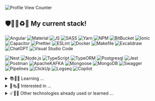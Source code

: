 ![Profile View Counter](https://komarev.com/ghpvc/?username=manubravo)
<!---
# Hi there 👋  I’m @manubravo and I love my profession
--->
## 🛡️🐦‍🔥♻️🐳 My current stack!
![Angular](https://img.shields.io/badge/angular%20-%23DD0031.svg?&style=for-the-badge&logo=angular&logoColor=white)
![Material](https://img.shields.io/badge/Material-007FFF?style=for-the-badge&logo=angular&logoColor=white)
![JS](https://img.shields.io/badge/JavaScript-F7DF1E.svg?style=for-the-badge&logo=JavaScript&logoColor=black)
![SASS](https://img.shields.io/badge/SASS-hotpink.svg?style=for-the-badge&logo=SASS&logoColor=white)
![Yarn](https://img.shields.io/badge/Yarn-2C8EBB.svg?style=for-the-badge&logo=Yarn&logoColor=white)
![NPM](https://img.shields.io/badge/NPM-%23CB3837.svg?style=for-the-badge&logo=npm&logoColor=white)
![BitBucket](https://img.shields.io/badge/bitbucket%20-%230047B3.svg?&style=for-the-badge&logo=bitbucket&logoColor=white)
![Ionic](https://img.shields.io/badge/Ionic-%233880FF.svg?style=for-the-badge&logo=Ionic&logoColor=white)
![Capacitor](https://img.shields.io/static/v1?style=for-the-badge&message=Capacitor&color=FFFFFF&logo=Capacitor&logoColor=119EFF&label=)
![Prettier](https://img.shields.io/badge/Prettier-F7B93E.svg?style=for-the-badge&logo=Prettier&logoColor=black)
![ESLint](https://img.shields.io/badge/ESLint-4B3263?style=for-the-badge&logo=eslint&logoColor=white)
![Docker](https://img.shields.io/badge/docker-%230db7ed.svg?style=for-the-badge&logo=docker&logoColor=white)
![Makefile](https://img.shields.io/badge/Makefile-FFFFFF.svg?style=for-the-badge&logo=AnkerMake&logoColor=orange)
![Excalidraw](https://img.shields.io/badge/Excalidraw-6965DB.svg?style=for-the-badge&logo=Excalidraw&logoColor=white)
![ChatGPT](https://img.shields.io/badge/chatGPT-74aa9c?style=for-the-badge&logo=openai&logoColor=white)
![Visual Studio Code](https://img.shields.io/badge/VS%20Code-0078d7.svg?style=for-the-badge&logo=CodersRank&logoColor=white)

![Nest](https://img.shields.io/badge/nestjs%20-%23E0234E.svg?&style=for-the-badge&logo=nestjs&logoColor=white)
![Node.js](https://img.shields.io/static/v1?style=for-the-badge&message=Node.js&color=339933&logo=Node.js&logoColor=FFFFFF&label=)
![TypeScript](https://img.shields.io/badge/typescript-%23007ACC.svg?style=for-the-badge&logo=typescript&logoColor=white)
![TypeORM](https://img.shields.io/badge/TypeORM-FDF8F6?style=for-the-badge&logo=scala&logoColor=BF4722)
![Postgresql](https://img.shields.io/badge/PostgreSQL-4169E1.svg?style=for-the-badge&logo=PostgreSQL&logoColor=white)
![Jest](https://img.shields.io/badge/-jest-%23C21325?style=for-the-badge&logo=jest&logoColor=white)
![Postman](https://img.shields.io/badge/Postman-FF6C37?style=for-the-badge&logo=postman&logoColor=white)
![ApacheKAFKA](https://img.shields.io/badge/Apache%20Kafka-231F20.svg?style=for-the-badge&logo=Apache-Kafka&logoColor=white)
![Mongoose](https://img.shields.io/badge/Mongoose-880000.svg?style=for-the-badge&logo=Mongoose&logoColor=white)
![MongoDB](https://img.shields.io/badge/MongoDB-white.svg?style=for-the-badge&logo=MongoDB&logoColor=47A248)
![Swagger](https://img.shields.io/badge/Swagger-85EA2D.svg?style=for-the-badge&logo=Swagger&logoColor=black)
![Pipelines](https://img.shields.io/badge/Pipelines-007FFF?style=for-the-badge&logo=Amazon-S3&logoColor=white)
![ClickUp](https://img.shields.io/badge/ClickUp-7B68EE.svg?style=for-the-badge&logo=ClickUp&logoColor=white)
![Logseq](https://img.shields.io/badge/Logseq-85C8C8.svg?style=for-the-badge&logo=Logseq&logoColor=black)
![Copilot](https://img.shields.io/badge/Copilot-FFFFFF.svg?style=for-the-badge&logo=GitHub-Copilot&logoColor=black)

<details>
  <summary>📚📖🤓 Learning ...</summary>
  <br>
  
  ![Kong](https://img.shields.io/badge/Kong-003459.svg?style=for-the-badge&logo=Kong&logoColor=white)
  ![Prometheus](https://img.shields.io/badge/Prometheus-E6522C.svg?style=for-the-badge&logo=Prometheus&logoColor=white)
  ![Grafana](https://img.shields.io/badge/Grafana-black.svg?style=for-the-badge&logo=Grafana&logoColor=orange)
  ![React](https://img.shields.io/badge/React-119EFF.svg?style=for-the-badge&logo=React&logoColor=white)
  ![React Native](https://img.shields.io/static/v1?style=for-the-badge&message=React%20Native&color=FFFFFF&logo=React&logoColor=119EFF&label=)
  ![PixiJS](https://img.shields.io/badge/PIXI.js-FF0066.svg?style=for-the-badge&logo=Picsart&logoColor=white)
  ![ThreeJS](https://img.shields.io/badge/Three.js-FFFFFF.svg?style=for-the-badge&logo=threedotjs&logoColor=black)

</details>

<details>
  <summary>📰🗞️🥸 Interested in ...</summary>
  <br>
  
  ![Docusaurus](https://img.shields.io/badge/Docusaurus-3ECC5F.svg?style=for-the-badge&logo=Docusaurus&logoColor=white)
  ![Figma](https://img.shields.io/badge/Figma-F24E1E.svg?style=for-the-badge&logo=Figma&logoColor=white)
  ![RxJS](https://img.shields.io/badge/rxjs-%23B7178C.svg?style=for-the-badge&logo=reactivex&logoColor=white)
  ![NextJS](https://img.shields.io/badge/Next.js-000000.svg?style=for-the-badge&logo=nextdotjs&logoColor=white)
  ![Electron](https://img.shields.io/badge/Electron-47848F.svg?style=for-the-badge&logo=Electron&logoColor=white)
  ![Blender](https://img.shields.io/badge/Blender-E87D0D.svg?style=for-the-badge&logo=Blender&logoColor=black)
  ![Unity](https://img.shields.io/badge/Unity-000000.svg?style=for-the-badge&logo=Unity&logoColor=white)
  ![ArgoCD](https://img.shields.io/badge/Argo%20CD-FFFFFF.svg?style=for-the-badge&logo=Argo&logoColor=orange)
  ![Kubernetes](https://img.shields.io/badge/Kubernetes-326CE5.svg?style=for-the-badge&logo=Kubernetes&logoColor=white)
  ![Reflex](https://img.shields.io/badge/Reflex-7B68EE.svg?style=for-the-badge&logo=Rust&logoColor=white)
  ![Swift](https://img.shields.io/badge/Swift-F05138.svg?style=for-the-badge&logo=Swift&logoColor=white)
  ![Python](https://img.shields.io/badge/Python-3776AB.svg?style=for-the-badge&logo=Python&logoColor=white)
  ![FastAPI](https://img.shields.io/badge/FastAPI-009688.svg?style=for-the-badge&logo=FastAPI&logoColor=white)
  ![Pypi](https://img.shields.io/badge/PyPI-3775A9.svg?style=for-the-badge&logo=PyPI&logoColor=white)
  ![LangChain](https://img.shields.io/badge/LangChain-1C3C3C.svg?style=for-the-badge&logo=LangChain&logoColor=white)
  ![Ollama](https://img.shields.io/badge/Ollama-white.svg?style=for-the-badge&logo=Ollama&logoColor=black)

</details>

<details>
  <summary>☄️📜🦖 Other technologies already used or learned ...</summary>
  <br>
  
  ![HTML5](https://img.shields.io/badge/html5-%23E34F26.svg?style=for-the-badge&logo=html5&logoColor=white)
  ![CSS3](https://img.shields.io/badge/css3-%231572B6.svg?style=for-the-badge&logo=css3&logoColor=white)
  ![Bootstrap](https://img.shields.io/badge/bootstrap%20-%23563D7C.svg?&style=for-the-badge&logo=bootstrap&logoColor=white)
  ![jQuery](https://img.shields.io/badge/jquery-%230769AD.svg?style=for-the-badge&logo=jquery&logoColor=white)
  ![PHP](https://img.shields.io/badge/PHP-777BB4.svg?style=for-the-badge&logo=PHP&logoColor=white)
  ![PHPMyAdmin](https://img.shields.io/badge/phpMyAdmin-white.svg?style=for-the-badge&logo=phpMyAdmin&logoColor=6C78AF)
  ![Laravel](https://img.shields.io/badge/Laravel-FF2D20.svg?style=for-the-badge&logo=Laravel&logoColor=white)
  ![Eloquent](https://img.shields.io/badge/Eloquent%20ORM-white.svg?style=for-the-badge&logo=Laravel&logoColor=FF2D20)
  ![Composer](https://img.shields.io/badge/Composer-885630.svg?style=for-the-badge&logo=Composer&logoColor=white)
  ![MailTrap](https://img.shields.io/badge/mailtrap-004788.svg?style=for-the-badge&logo=Gmail&logoColor=30B980)
  ![Linux Mint](https://img.shields.io/badge/Linux%20Mint-87CF3E?style=for-the-badge&logo=Linux%20Mint&logoColor=white)
  ![W11](https://img.shields.io/badge/Windows%2011-007FFF.svg?style=for-the-badge&logo=tmux&logoColor=white)
  ![MacOS](https://img.shields.io/badge/MacOS-000000.svg?style=for-the-badge&logo=Apple&logoColor=white)
  ![Apache](https://img.shields.io/badge/apache%20-%23D42029.svg?&style=for-the-badge&logo=apache&logoColor=white)
  ![Apache Cordova](https://img.shields.io/badge/Apache%20Cordova-E8E8E8.svg?style=for-the-badge&logo=Apache-Cordova&logoColor=black)
  ![Amazon Q](https://img.shields.io/badge/Amazon%20Q-9146FF.svg?style=for-the-badge&logo=Amazon-ECS&logoColor=white)

  ![Java](https://img.shields.io/badge/java-%23ED8B00.svg?style=for-the-badge&logo=CoffeeScript&logoColor=white)
  ![Spring](https://img.shields.io/badge/Spring%20Boot-F2F4F9?style=for-the-badge&logo=spring-boot)
  ![Lombok](https://img.shields.io/badge/LOMBOK-EE0000.svg?style=for-the-badge&logo=Flask&logoColor=white)
  ![OpenJDK](https://img.shields.io/badge/OpenJDK-FFFFFF.svg?style=for-the-badge&logo=OpenJDK&logoColor=black)
  ![JUnit5](https://img.shields.io/static/v1?style=for-the-badge&message=JUnit%205&color=3DDC84&logo=JUnit5&logoColor=FFFFFF&label=)
  ![Hibernate](https://img.shields.io/badge/Hibernate-59666C?style=for-the-badge&logo=Hibernate&logoColor=white)
  ![YAML](https://img.shields.io/badge/YAML-CB171E.svg?style=for-the-badge&logo=YAML&logoColor=white)
  ![Apache Tomcat](https://img.shields.io/badge/apache%20tomcat-%23F8DC75.svg?style=for-the-badge&logo=apache-tomcat&logoColor=black)
  ![Apache Maven](https://img.shields.io/badge/Apache%20Maven-C71A36?style=for-the-badge&logo=Apache%20Maven&logoColor=white)
  ![iOS](https://img.shields.io/badge/iOS-000000.svg?style=for-the-badge&logo=Apple&logoColor=white)
  ![Android](https://img.shields.io/badge/Android-25A162?style=for-the-badge&logo=android&logoColor=white)
  ![Debian](https://img.shields.io/badge/Debian-D70A53?style=for-the-badge&logo=debian&logoColor=white)
  ![Gradle](https://img.shields.io/badge/Gradle-02303A.svg?style=for-the-badge&logo=Gradle&logoColor=white)
  ![Kotlin](https://img.shields.io/badge/Kotlin-7F52FF.svg?style=for-the-badge&logo=Kotlin&logoColor=white)

  ![SAPHANA](https://img.shields.io/badge/SAP%20HANA-0FAAFF.svg?style=for-the-badge&logo=SAP&logoColor=white)
  ![XAMPP](https://img.shields.io/badge/XAMPP-FB7A24.svg?style=for-the-badge&logo=XAMPP&logoColor=white)
  ![MySQL](https://img.shields.io/static/v1?style=for-the-badge&message=MySQL&color=4479A1&logo=MySQL&logoColor=FFFFFF&label=)
  ![MariaDB](https://img.shields.io/badge/MariaDB-003545?style=for-the-badge&logo=mariadb&logoColor=white)
  ![Stack Overflow](https://img.shields.io/badge/-Stackoverflow-FE7A16?style=for-the-badge&logo=stack-overflow&logoColor=white)
  ![Confluence](https://img.shields.io/badge/confluence-%23172BF4.svg?style=for-the-badge&logo=confluence&logoColor=white)
  ![ThunderClient](https://img.shields.io/badge/Thunder%20Client-9146FF.svg?style=for-the-badge&logo=AMP&logoColor=white)
  ![1Password](https://img.shields.io/badge/1Password-0094F5.svg?style=for-the-badge&logo=1Password&logoColor=white)
  ![SourceTree](https://img.shields.io/badge/Sourcetree-0052CC.svg?style=for-the-badge&logo=Sourcetree&logoColor=white)
  ![Jira](https://img.shields.io/badge/jira-%230A0FFF.svg?style=for-the-badge&logo=jira&logoColor=white)
  ![AWS](https://img.shields.io/badge/Amazon%20Web%20Services-232F3E.svg?style=for-the-badge&logo=Amazon-Web-Services&logoColor=white)
  ![DynamoDB](https://img.shields.io/badge/DynamoDB-4053D6.svg?style=for-the-badge&logo=Amazon-DynamoDB&logoColor=white)
  ![Azure](https://img.shields.io/badge/Azure-4285F4.svg?style=for-the-badge&logo=Google-Cloud&logoColor=white)

  ![Express.js](https://img.shields.io/badge/express.js-%23404d59.svg?style=for-the-badge&logo=express&logoColor=%2361DAFB)
  ![Axios](https://img.shields.io/static/v1?style=for-the-badge&message=Axios&color=5A29E4&logo=Axios&logoColor=FFFFFF&label=)
  ![RestClient](https://img.shields.io/badge/RestClient-1976D2.svg?style=for-the-badge&logo=When-I-Work&logoColor=white)
  ![CSV](https://img.shields.io/badge/CSV-34A853.svg?style=for-the-badge&logo=Google-Sheets&logoColor=white)
  ![.ENV](https://img.shields.io/badge/.env-FFBE00.svg?style=for-the-badge&logo=weightsandbiases&logoColor=black)
  ![JWT](https://img.shields.io/badge/JWT-F3DF49.svg?style=for-the-badge&logo=JSON-Web-Tokens&logoColor=black)
  ![Passport](https://img.shields.io/badge/Passport-34E27A.svg?style=for-the-badge&logo=Passport&logoColor=white)
  ![WebGL](https://img.shields.io/badge/WebGL-990000.svg?style=for-the-badge&logo=WebGL&logoColor=white)

</details>

<!---
## 📫📩🕊 Contact me
[![LinkedIn](https://img.shields.io/badge/LinkedIn-0077B5?style=for-the-badge&logo=linkedin&logoColor=white)](https://www.linkedin.com/in/manu-bravo)
--->
<!---
manubravo/manubravo is a ✨ special ✨ repository because its `README.md` (this file) appears on your GitHub profile.
You can click the Preview link to take a look at your changes.
--->
